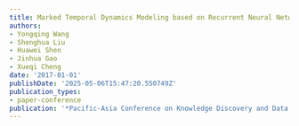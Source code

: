 ```yaml
---
title: Marked Temporal Dynamics Modeling based on Recurrent Neural Network
authors:
- Yongqing Wang
- Shenghua Liu
- Huawei Shen
- Jinhua Gao
- Xueqi Cheng
date: '2017-01-01'
publishDate: '2025-05-06T15:47:20.550749Z'
publication_types:
- paper-conference
publication: '*Pacific-Asia Conference on Knowledge Discovery and Data Mining*'
---
```

